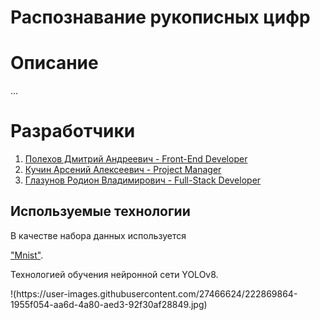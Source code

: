 # Распознавание рукописных цифр

<h1> Описание </h1>
<p>...</p>

# Разработчики
1. <a href = "https://github.com/onepixex"> Полехов Дмитрий Андреевич - Front-End Developer </a>
2. <a href = "https://github.com/Lis-sys"> Кучин Арсений Алексеевич - Project Manager </a>
3. <a href = "https://github.com/PoKKu56"> Глазунов Родион Владимирович - Full-Stack Developer </a>

<h2> Используемые технологии </h2>
<p>В качестве набора данных используется </p> <a href="https://www.kaggle.com/datasets/hojjatk/mnist-dataset/data">"Mnist"</a>.
<p>Технологией обучения нейронной сети YOLOv8.</p>
!(https://user-images.githubusercontent.com/27466624/222869864-1955f054-aa6d-4a80-aed3-92f30af28849.jpg)